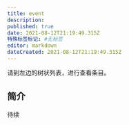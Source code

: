 ```yaml
---
title: event
description: 
published: true
date: 2021-08-12T21:19:49.315Z
特殊标签标记: #无标签
editor: markdown
dateCreated: 2021-08-12T21:19:49.315Z
---
```


请到左边的树状列表，进行查看条目。

## 简介

待续
